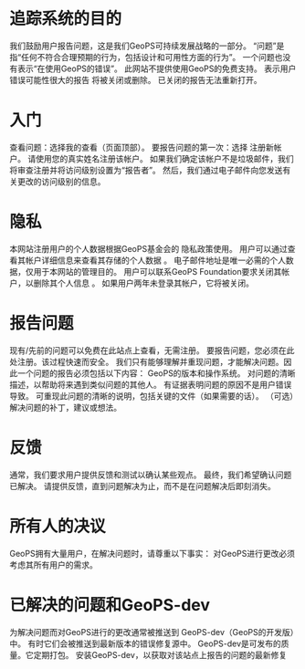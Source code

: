 # 追踪系统的目的
我们鼓励用户报告问题，这是我们GeoPS可持续发展战略的一部分。
“问题”是指“任何不符合合理预期的行为，包括设计和可用性方面的行为”。
一个问题也没有表示“在使用GeoPS的错误”。
此网站不提供使用GeoPS的免费支持。
表示用户错误可能性很大的报告 将被关闭或删除。
已关闭的报告无法重新打开。
# 入门
查看问题：选择我的查看（页面顶部）。
要报告问题的第一次：选择 注册新帐户。
请使用您的真实姓名注册该帐户。
如果我们确定该帐户不是垃圾邮件，我们将审查注册并将访问级别设置为“报告者”。
然后，我们通过电子邮件向您发送有关更改的访问级别的信息。
# 隐私
本网站注册用户的个人数据根据GeoPS基金会的 隐私政策使用。
用户可以通过查看其帐户详细信息来查看其存储的个人数据 。
电子邮件地址是唯一必需的个人数据，仅用于本网站的管理目的。
用户可以联系GeoPS Foundation要求关闭其帐户，以删除其个人信息 。
如果用户两年未登录其帐户，它将被关闭。
# 报告问题
现有/先前的问题可以免费在此站点上查看，无需注册。
要报告问题，您必须在此处注册。该过程快速而安全。
我们只有能够理解并重现问题，才能解决问题。因此一个问题的报告必须包括以下内容：
GeoPS的版本和操作系统。
对问题的清晰描述，以帮助将来遇到类似问题的其他人。
有证据表明问题的原因不是用户错误导致。
可重现此问题的清晰的说明，包括关键的文件（如果需要的话）。
（可选）解决问题的补丁，建议或想法。
# 反馈
通常，我们要求用户提供反馈和测试以确认某些观点。
最终，我们希望确认问题已解决。
请提供反馈，直到问题解决为止，而不是在问题解决后即刻消失。
# 所有人的决议
GeoPS拥有大量用户，在解决问题时，请尊重以下事实： 对GeoPS进行更改必须考虑其所有用户的需求。
# 已解决的问题和GeoPS-dev
为解决问题而对GeoPS进行的更改通常被推送到 GeoPS-dev（GeoPS的开发版）中。
有时它们会被推送到最新版本的错误修复源中。
GeoPS-dev是可发布的质量。它定期打包。
安装GeoPS-dev，以获取对该站点上报告的问题的最新修复